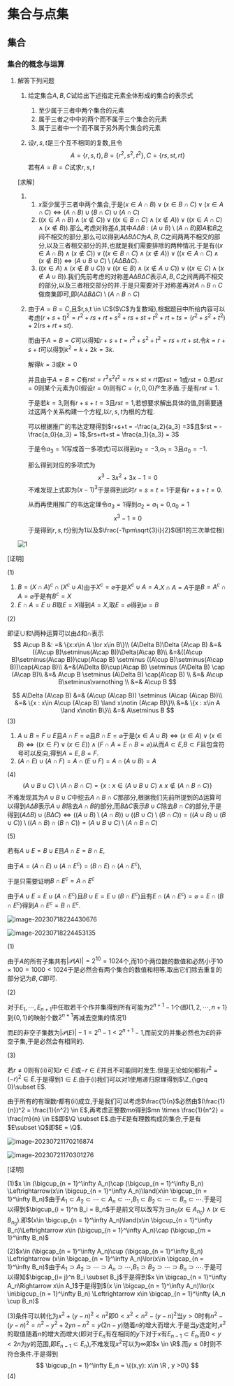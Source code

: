 # 集合与点集

## 集合

### 集合的概念与运算

1. 解答下列问题

   1. 给定集合$A,B,C$试给出下述指定元素全体形成的集合的表示式

      1. 至少属于三者中两个集合的元素
      2. 属于三者之中中的两个而不属于三个集合的元素
      3. 属于三者中一个而不属于另外两个集合的元素

   2. 设$r,s,t$是三个互不相同的复数,且令
      $$
      A= \{r,s,t\},B = \{r^2,s^2,t^2\},C = \{rs,st,rt\}
      $$
      若有$A = B = C$试求$r,s,t$

   [求解]

   1. 1. $x$至少属于三者中两个集合,于是$(x\in A\cap B)\lor(x\in B \cap C)\lor(x\in A \cap C) \Leftrightarrow (A\cap B)\cup(B\cap C)\cup(A\cap C)$
      2. $((x\in A \cap B)\land(x\notin C))\lor((x\in B \cap C)\land(x\notin A))\lor((x\in A \cap C)\land(x\notin B))$.那么,考虑对称差$\Delta$,其中$A \Delta B: (A\cup B)\setminus (A\cap B)$即$A$和$B$之间不相交的部分,那么可以得到$A\Delta B \Delta C$为$A,B,C$之间两两不相交的部分,以及三者相交部分的并,也就是我们需要排除的两种情况.于是有$((x\in A \cap B)\land(x\notin C))\lor((x\in B \cap C)\land(x\notin A))\lor((x\in A \cap C)\land(x\notin B)) \Leftrightarrow (A\cup B \cup C)\setminus (A\Delta B \Delta C)$.
      3. $((x \in A)\land(x\notin B \cup C))\lor((x\in B)\land(x\notin A\cup C))\lor((x\in C)\land(x\notin A \cup B))$.我们先前考虑的对称差$A \Delta B \Delta C$表示$A,B,C$之间两两不相交的部分,以及三者相交部分的并.于是只需要对于对称差再对$A \cap B \cap C$做商集即可,即$(A\Delta B \Delta C)\setminus(A\cap B \cap C)$

   2. 由于$A = B = C$,且$r,s,t \in \C$($\C$为复数域),根据题目中所给内容可以考虑$(r+s+t)^2 = r^2 + rs + rt + s^2 + rs + st + t^2 + rt + ts = (r^2+s^2 + t^2) + 2(rs+rt+st)$.

      而由于$A = B = C$可以得知$r + s + t = r^2 + s^2 + t^2 = rs + rt + st$.令$k = r + s + t$可以得到$k^2 = k + 2k = 3k$.

      解得$k = 3$或$k = 0$

      并且由于$A = B = C$有$rst = r^2 s^2 t^2 = rs \times st \times rt$即$rst = 1$或$rst = 0$.若$rst = 0$则某个元素为$0$(假设$t = 0$)则有$C = \{r,0,0\}$产生矛盾.于是有$rst = 1$.

      于是若$k = 3$,则有$r + s + t = 3$且$rst = 1$,若想要求解出具体的值,则需要通过这两个关系构建一个方程,以$r,s,t$为根的方程.

      可以根据推广的韦达定理得到$r+s+t = -\frac{a_2}{a_3} =3$且$rst = -\frac{a_0}{a_3} = 1$,$rs+rt+st = \frac{a_1}{a_3} = 3$

      于是令$a_3 = 1$(写成首一多项式)可以得到$a_2 = -3$,$a_1 = 3$且$a_0 = -1$.

      那么得到对应的多项式为
      $$
      x^3 -3x^2 + 3x - 1 =0
      $$
      不难发现上式即为$(x-1)^3$于是得到此时$r=s=t = 1$于是有$r+s+t = 0$.

      从而再使用推广的韦达定理令$a_3 = 1$得到$a_2 = a_1 = 0$,$a_0 = 1$
      $$
      x^3 -1 = 0
      $$
      于是得到$r,s,t$分别为$1$以及$\frac{-1\pm\sqrt{3}i}{2}$(即$1$的三次单位根)

   

   ![1](./../image/%E4%B9%A0%E9%A2%98/1.png)

[证明]

(1) 

1. $B = (X \cap A)^c \cap(X^c \cup A)$由于$X^c = \varnothing$于是$X^c \cup A= A$.$X \cap A= A$于是$B = A^c \cap A = \varnothing$于是有$B^c = X$
2. $E \cap A = E \cup B$取$E = X$得到$A = X$,取$E = \varnothing$得到$\varnothing = B$

(2)

即证$\cup$和$\setminus$两种运算可以由$\Delta$和$\cap$表示
$$
A\cup B &: =& \{x:x\in A \lor x\in B\}\\
(A\Delta B)\Delta (A\cap B) &=& ((A\cup B)\setminus(A\cap B))\Delta(A\cap B)\\
&=&((A\cup B)\setminus(A\cap B))\cup(A\cap B) \setminus ((A\cup B)\setminus(A\cap B))\cap(A\cap B)\\
&=&(A\Delta B)\cup(A\cap B) \setminus (A\Delta B) \cap (A\cap B)\\
&=& A\cup B \setminus (A\Delta B) \cap(A\cap B) \\
&=& A\cup B\setminus\varnothing \\
&=& A\cup B
$$

$$
A\Delta (A\cap B) &=& (A\cup (A\cap B)) \setminus (A\cap (A\cap B))\\
&=& \{x : x\in A\cup (A\cap B) \land x\notin (A\cap B)\}\\
&=& \{x : x\in A \land x\notin B\}\\
&=& A\setminus B
$$
(3)

1. $A\cup B = F \cup E$且$A \cap F = \varnothing$且$B\cap E = \varnothing$于是$(x\in A\cup B) \Leftrightarrow(x\in A)\lor(x\in B)\Leftrightarrow((x\in F)\lor (x\in E))\land(F\cap A = E\cap B = \varnothing)$从而$A\subset E$,$B\subset F$且包含符号可以反向,得到$A = E,B = F$.
2. $(A\cap E)\cup (A\cap F) = A\cap(E\cup F)= A\cap(A\cup B) = A$

(4)
$$
(A\cup B \cup C)\setminus(A\cap B \cap C) = \{x: x\in (A\cup B \cup C) \land x\notin(A\cap B \cap C)\}
$$
不难发现其为$A\cup B \cup C$中挖去$A\cap B\cap C$那部分,根据我们先前所提到的$\Delta$运算可以得到$A \Delta B$表示$A\cup B$除去$A\cap B$的部分,而$B \Delta C$表示$B\cup C$除去$B \cap C$的部分,于是得到$(A\Delta B)\cup (B \Delta C)\Leftrightarrow ((A\cup B)\setminus (A\cap B))\cup((B \cup C)\setminus(B \cap C)) = ((A\cup B)\cup(B \cup C))\setminus((A\cap B)\cap(B\cap C)) = (A\cup B \cup C)\setminus(A \cap B \cap C)$

(5)

若有$A \cup E = B \cup E$且$A \cap E = B\cap E$,

由于$A= (A\cap E)\cup(A\cap E^c) = (B \cap E)\cap (A \cap E^c)$,

于是只需要证明$B \cap E^c = A\cap E^c$

由于$A\cup E = E\cup(A\cap E^c)$且$B \cup E = E \cup(B \cap E^c)$且有$E\cap (A \cap E^c)= \varnothing = E \cap (B \cap E^c)$得到$A \cap E^c = B \cap E^c$.



![image-20230718224430676](./../image/%E4%B9%A0%E9%A2%98/2.1.png)

![image-20230718224453135](./../image/%E4%B9%A0%E9%A2%98/2.2.png)

(1)

 由于$A$的所有子集共有$|\mathcal{P}(A)| = 2^{10} = 1024$个,而$10$个两位数的数值和必然小于$10 \times 100 = 1000< 1024$于是必然会有两个集合的数值和相等,取出它们除去重复的部分记为$B,C$即可.

(2)

对于$E_1,\cdots,E_{n+1}$中任取若干个作并集得到所有可能为$2^{n+1}-1$个(即$\{1,2,\cdots,n+1\}$到$\{0,1\}$的映射个数$2^{n+1}$再减去空集的情况$1$)

而$E$的非空子集数为$|\mathcal{P}(E)| - 1 = 2^n -1 < 2^{n+1} -1$,而前文的并集必然也为$E$的非空子集,于是必然会有相同的.

(3)

若$r \neq 0$则有$(\text{ii})$可知$r \in E$或$-r \in E$并且不可能同时发生.但是无论如何都有$r^2 =(-r)^2 \in E$.于是得到$1 \in E$.由于$(\text{i})$我们可以对$1$使用递归原理得到$\Z_{\geq 0}\subset E$.

由于所有的有理数$r$都有$(\text{ii})$成立,于是我们可以考虑$\frac{1}{n}$必然由$(\frac{1}{n})^2 = \frac{1}{n^2} \in E$,再考虑正整数$mn$得到$mn \times \frac{1}{n^2} = \frac{m}{n} \in E$即$\Q \subset E$.由于$E$是有理数构成的集合,于是有$E\subset \Q$即$E = \Q$.



![image-20230721170216874](./../image/%E4%B9%A0%E9%A2%98/3.1.png)

![image-20230721170301276](./../image/%E4%B9%A0%E9%A2%98/3.2.png)

[证明]

(1)$x \in (\bigcup_{n = 1}^\infty A_n)\cap (\bigcup_{n = 1}^\infty B_n) \Leftrightarrow(x\in \bigcup_{n = 1}^\infty A_n)\land(x\in \bigcup_{n = 1}^\infty B_n)$由于$A_1 \subset A_2  \subset \cdots \subset A_n \subset \cdots$,$B_1 \subset B_2 \subset \cdots\subset B_n \subset \cdots$.于是可以得到$\bigcup_{i = 1}^n B_i = B_n$于是前文可以改写为$\exists n_0(x\in A_{n_0})\land(x\in B_{n_0})$.即$(x\in \bigcup_{n = 1}^\infty A_n)\land(x\in \bigcup_{n = 1}^\infty B_n)\Leftrightarrow x\in (\bigcup_{n = 1}^\infty A_n)\cap (\bigcup_{m = 1}^\infty B_n)$

(2)$x\in (\bigcap_{n = 1}^\infty A_n)\cup (\bigcap_{n = 1}^\infty B_n) \Leftrightarrow (x\in \bigcap_{n = 1}^\infty A_n)\lor(x\in \bigcap_{n = 1}^\infty B_n)$由于$A_1 \supset A_2 \supset \cdots \supset A_n \supset \cdots$,$B_1 \supset B_2 \supset \cdots\supset B_n \supset \cdots$.于是可以得知$\bigcap_{i= j}^n B_i \subset B_j$于是得到$x \in \bigcap_{n = 1}^\infty A_n\Rightarrow x\in A_1$于是得到$(x \in \bigcap_{n = 1}^\infty A_n)\lor(x \in\bigcup_{n = 1}^\infty B_n) \Leftrightarrow x\in \bigcap_{n = 1}^\infty (A_n \cup B_n)$

(3)条件可以转化为$x^2 + (y - n)^2 < n^2$即$0<x^2 < n^2 - (y-n)^2$当$y >0$时有$n^2  - (y - n)^2 = n^2 - y^2 + 2yn -n^2 = y(2n - y)$随着$n$的增大而增大.于是当$y$选定时,$x^2$的取值随着$n$的增大而增大(即对于$E_n$有在相同的$y$下对于$x$有$E_{n-1}\subset E_n$,而$0<y <2n$为$y$的范围,即$E_{n-1}\subset E_n$),不难发现$x^2$可以为$\infty$即$x \in \R$.而$y \leq 0$时则不符合条件.于是得到
$$
\bigcup_{n = 1}^\infty E_n = \{(x,y): x\in \R , y >0\}
$$
(4)

